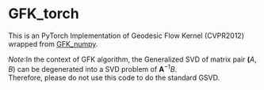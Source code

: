 # GFK_torch
This is an PyTorch Implementation of Geodesic Flow Kernel (CVPR2012) wrapped from
[GFK_numpy](https://www.idiap.ch/software/bob/docs/bob/bob.learn.linear/stable/_modules/bob/learn/linear/GFK.html#GFKMachine).

*Note*:In the context of GFK algorithm, the Generalized SVD of matrix pair $\mathbf(A,B)$ can be degenerated into a SVD problem of  $\mathbf{A}^{-1}B$.\
Therefore, please do not use this code to do the standard GSVD.
